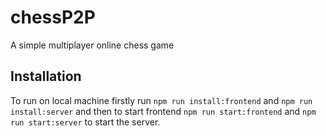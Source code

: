 # chessP2P

A simple multiplayer online chess game

## Installation

To run on local machine firstly run `npm run install:frontend` and `npm run install:server` and then to start frontend `npm run start:frontend` and `npm run start:server` to start the server.
